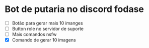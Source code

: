 # Bot de putaria no discord fodase


- [ ] Botão para gerar mais 10 imanges 
- [ ] Button role no servidor de suporte 
- [ ] Mais comandos nsfw
- [X] Comando de gerar 10 imagens
